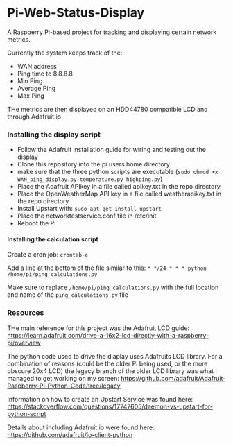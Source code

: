 # Pi-Web-Status-Display
A Raspberry Pi-based project for tracking and displaying certain network metrics.

Currently the system keeps track of the:

- WAN address
- Ping time to 8.8.8.8
- Min Ping
- Average Ping
- Max Ping

THe metrics are then displayed on an HDD44780 compatible LCD and through Adafruit.io

### Installing the display script
- Follow the Adafruit installation guide for wiring and testing out the display
- Clone this repository into the pi users home directory
- make sure that the three python scripts are executable (`sudo chmod +x WAN_ping_display.py temperature.py highping.py`)
- Place the Adafruit APIkey in a file called apikey.txt in the repo directory
- Place the OpenWeatherMap API key in a file called weatherapikey.txt in the repo directory 
- Install Upstart with: `sudo apt-get install upstart`
- Place the networktestservice.conf file in /etc/init
- Reboot the Pi

#### Installing the calculation script

Create a cron job: `crontab-e`

Add a line at the bottom of the file similar to this: `* */24 * * * python /home/pi/ping_calculations.py`

Make sure to replace `/home/pi/ping_calculations.py` with the full location and name of the `ping_calculations.py` file 


### Resources
THe main reference for this project was the Adafruit LCD guide: https://learn.adafruit.com/drive-a-16x2-lcd-directly-with-a-raspberry-pi/overview

The python code used to drive the diaplay uses Adafruits LCD library. For a combination of reasons (could be the older Pi being used, or the more obscure 20x4 LCD) the legacy branch of the older LCD library was what I managed to get working on my screen: https://github.com/adafruit/Adafruit-Raspberry-Pi-Python-Code/tree/legacy

Information on how to create an Upstart Service was found here: https://stackoverflow.com/questions/17747605/daemon-vs-upstart-for-python-script

Details about including Adafruit.io were found here: https://github.com/adafruit/io-client-python





